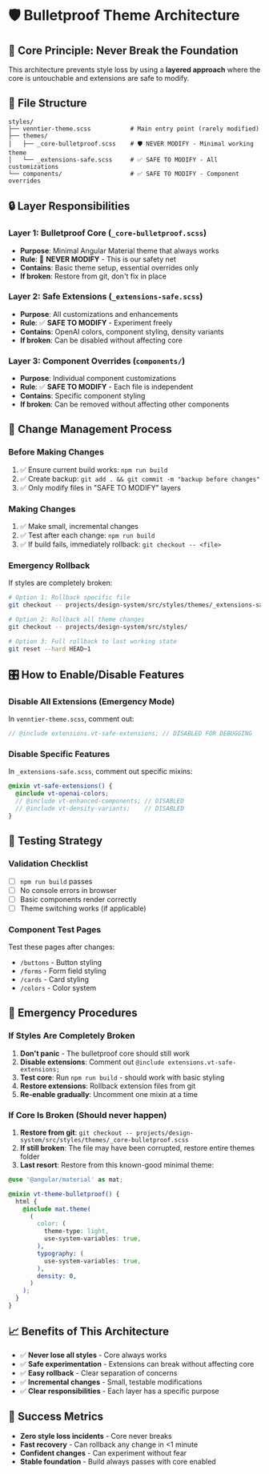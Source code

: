 # 🛡️ Bulletproof Theme Architecture

## 🎯 **Core Principle: Never Break the Foundation**

This architecture prevents style loss by using a **layered approach** where the core is untouchable and extensions are safe to modify.

## 📁 **File Structure**

```
styles/
├── venntier-theme.scss           # Main entry point (rarely modified)
├── themes/
│   ├── _core-bulletproof.scss    # 🛡️ NEVER MODIFY - Minimal working theme
│   └── _extensions-safe.scss     # ✅ SAFE TO MODIFY - All customizations
└── components/                   # ✅ SAFE TO MODIFY - Component overrides
```

## 🔒 **Layer Responsibilities**

### **Layer 1: Bulletproof Core** (`_core-bulletproof.scss`)

- **Purpose**: Minimal Angular Material theme that always works
- **Rule**: 🚫 **NEVER MODIFY** - This is our safety net
- **Contains**: Basic theme setup, essential overrides only
- **If broken**: Restore from git, don't fix in place

### **Layer 2: Safe Extensions** (`_extensions-safe.scss`)

- **Purpose**: All customizations and enhancements
- **Rule**: ✅ **SAFE TO MODIFY** - Experiment freely
- **Contains**: OpenAI colors, component styling, density variants
- **If broken**: Can be disabled without affecting core

### **Layer 3: Component Overrides** (`components/`)

- **Purpose**: Individual component customizations
- **Rule**: ✅ **SAFE TO MODIFY** - Each file is independent
- **Contains**: Specific component styling
- **If broken**: Can be removed without affecting other components

## 🔄 **Change Management Process**

### **Before Making Changes**

1. ✅ Ensure current build works: `npm run build`
2. ✅ Create backup: `git add . && git commit -m "backup before changes"`
3. ✅ Only modify files in "SAFE TO MODIFY" layers

### **Making Changes**

1. ✅ Make small, incremental changes
2. ✅ Test after each change: `npm run build`
3. ✅ If build fails, immediately rollback: `git checkout -- <file>`

### **Emergency Rollback**

If styles are completely broken:

```bash
# Option 1: Rollback specific file
git checkout -- projects/design-system/src/styles/themes/_extensions-safe.scss

# Option 2: Rollback all theme changes
git checkout -- projects/design-system/src/styles/

# Option 3: Full rollback to last working state
git reset --hard HEAD~1
```

## 🎛️ **How to Enable/Disable Features**

### **Disable All Extensions** (Emergency Mode)

In `venntier-theme.scss`, comment out:

```scss
// @include extensions.vt-safe-extensions; // DISABLED FOR DEBUGGING
```

### **Disable Specific Features**

In `_extensions-safe.scss`, comment out specific mixins:

```scss
@mixin vt-safe-extensions() {
  @include vt-openai-colors;
  // @include vt-enhanced-components; // DISABLED
  // @include vt-density-variants;    // DISABLED
}
```

## 🧪 **Testing Strategy**

### **Validation Checklist**

- [ ] `npm run build` passes
- [ ] No console errors in browser
- [ ] Basic components render correctly
- [ ] Theme switching works (if applicable)

### **Component Test Pages**

Test these pages after changes:

- `/buttons` - Button styling
- `/forms` - Form field styling
- `/cards` - Card styling
- `/colors` - Color system

## 🚨 **Emergency Procedures**

### **If Styles Are Completely Broken**

1. **Don't panic** - The bulletproof core should still work
2. **Disable extensions**: Comment out `@include extensions.vt-safe-extensions;`
3. **Test core**: Run `npm run build` - should work with basic styling
4. **Restore extensions**: Rollback extension files from git
5. **Re-enable gradually**: Uncomment one mixin at a time

### **If Core Is Broken** (Should never happen)

1. **Restore from git**: `git checkout -- projects/design-system/src/styles/themes/_core-bulletproof.scss`
2. **If still broken**: The file may have been corrupted, restore entire themes folder
3. **Last resort**: Restore from this known-good minimal theme:

```scss
@use '@angular/material' as mat;

@mixin vt-theme-bulletproof() {
  html {
    @include mat.theme(
      (
        color: (
          theme-type: light,
          use-system-variables: true,
        ),
        typography: (
          use-system-variables: true,
        ),
        density: 0,
      )
    );
  }
}
```

## 📈 **Benefits of This Architecture**

- ✅ **Never lose all styles** - Core always works
- ✅ **Safe experimentation** - Extensions can break without affecting core
- ✅ **Easy rollback** - Clear separation of concerns
- ✅ **Incremental changes** - Small, testable modifications
- ✅ **Clear responsibilities** - Each layer has a specific purpose

## 🎯 **Success Metrics**

- **Zero style loss incidents** - Core never breaks
- **Fast recovery** - Can rollback any change in <1 minute
- **Confident changes** - Can experiment without fear
- **Stable foundation** - Build always passes with core enabled
